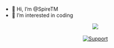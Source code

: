 - 👋 Hi, I’m @SpireTM
- 👀 I’m interested in coding

<p align = 'center'>
  <img
    src="https://github-readme-stats.vercel.app/api?username=huehue95&count_private=true&include_all_commits=true&show_icons=true&theme=github_dark&hide_title=true&hide_border=true"
  />
      <br><br>
  <a href="https://dsc.gg/ld-scripts/">
    <img
      alt="Support"
      src="https://img.shields.io/badge/LuaDogs-5865F2?logo=discord&logoColor=white&style=for-the-badge"
    />
    
  </a>
  <br>
  <img src="https://komarev.com/ghpvc/?username=SpireTM&style=flat-square&color=blue" alt=""/>
  
</p>


<!---
SpireTM/SpireTM is a ✨ special ✨ repository because its `README.md` (this file) appears on your GitHub profile.
You can click the Preview link to take a look at your changes.
--->
